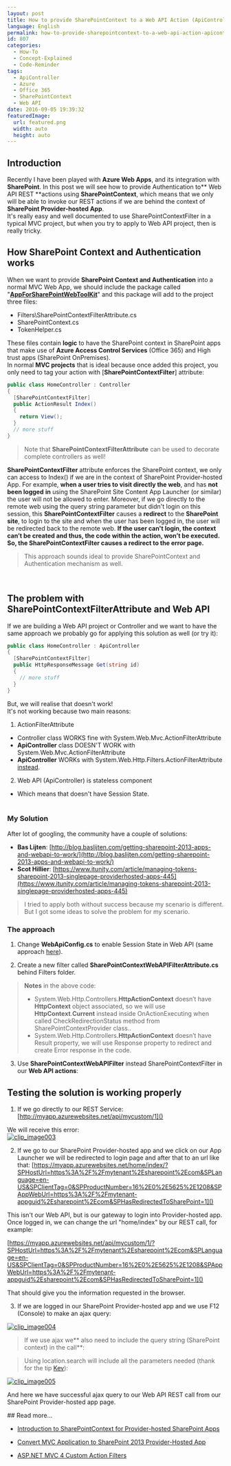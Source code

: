 ```yaml
---
layout: post
title: How to provide SharePointContext to a Web API Action (ApiController) in a Provider-hosted SharePoint Add-In
language: English
permalink: how-to-provide-sharepointcontext-to-a-web-api-action-apicontroller-in-a-sharepoint-provider-hosted-app
id: 807
categories:
  - How-To
  - Concept-Explained
  - Code-Reminder
tags:
  - ApiController
  - Azure
  - Office 365
  - SharePointContext
  - Web API
date: 2016-09-05 19:39:32
featuredImage: 
  url: featured.png
  width: auto
  height: auto
---
```


## Introduction
Recently I have been played with **Azure Web Apps**, and its integration with **SharePoint**. In this post we will see how to provide Authentication to** Web API REST **actions using **SharePointContext**, which means that we only will be able to invoke our REST actions if we are behind the context of **SharePoint Provider-hosted App**.  
It's really easy and well documented to use SharePointContextFilter in a typical MVC project, but when you try to apply to Web API project, then is really tricky.   

## How SharePoint Context and Authentication works
When we want to provide **SharePoint Context and Authentication** into a normal MVC Web App, we should include the package called "[**AppForSharePointWebToolKit**](https://www.nuget.org/packages/AppForSharePointWebToolkit/)" and this package will add to the project three files:  
- Filters\SharePointContextFilterAttribute.cs  
- SharePointContext.cs  
- TokenHelper.cs 

These files contain **logic** to have the SharePoint context in SharePoint apps that make use of **Azure Access Control Services** (Office 365) and High trust apps (SharePoint OnPremises).  
In normal **MVC projects** that is ideal because once added this project, you only need to tag your action with [**SharePointContextFilter**] attribute:
```cs
public class HomeController : Controller
{
  [SharePointContextFilter]
  public ActionResult Index()
  {
    return View();
  }
  // more stuff
}
```

> Note that **SharePointContextFilterAttribute** can be used to decorate complete controllers as well!  

**SharePointContextFilter** attribute enforces the SharePoint context, we only can access to Index() if we are in the context of SharePoint Provider-hosted App. For example, **when a user tries to visit directly the web**, and has **not been logged** **in** using the SharePoint Site Content App Launcher (or similar) the user will not be allowed to enter. Moreover, if we go directly to the remote web using the query string parameter but didn't login on this session, this **SharePointContextFilter** causes a **redirect** to the **SharePoint** **site**, to login to the site and when the user has been logged in, the user will be redirected back to the remote web. **If the user can't login, the context can’t be created and thus, the code within the action, won’t be executed. So, the SharePointContextFilter causes a redirect to the error page.**  
> This approach sounds ideal to provide SharePointContext and Authentication mechanism as well.  

&nbsp; 

## The problem with SharePointContextFilterAttribute and Web API
If we are building a Web API project or Controller and we want to have the same approach we probably go for applying this solution as well (or try it):  
```cs
public class HomeController : ApiController
{
  [SharePointContextFilter]
  public HttpResponseMessage Get(string id)
  {
    // more stuff
  }
}
```
But, we will realise that doesn't work!  
It's not working because two main reasons:  
1. ActionFilterAttribute
  - Controller class WORKS fine with System.Web.Mvc.ActionFilterAttribute
  - **ApiController** class DOESN'T WORK with System.Web.Mvc.ActionFilterAttribute
  - **ApiController** WORKs with System.Web.Http.Filters.ActionFilterAttribute [instead](http://stackoverflow.com/questions/12992722/why-is-my-asp-net-web-api-actionfilterattribute-onactionexecuting-not-firing). 

2. Web API (ApiController) is stateless component
  - Which means that doesn't have Session State.  
&nbsp; 

### My Solution
 After lot of googling, the community have a couple of solutions:  

- **Bas Lijten**: [http://blog.baslijten.com/getting-sharepoint-2013-apps-and-webapi-to-work/](http://blog.baslijten.com/getting-sharepoint-2013-apps-and-webapi-to-work/)  
- **Scot Hillier**: [https://www.itunity.com/article/managing-tokens-sharepoint-2013-singlepage-providerhosted-apps-445](https://www.itunity.com/article/managing-tokens-sharepoint-2013-singlepage-providerhosted-apps-445)
> I tried to apply both without success because my scenario is different. But I got some ideas to solve the problem for my scenario.

### The approach
1. Change **WebApiConfig.cs** to enable Session State in Web API (same approach [here](http://www.strathweb.com/2012/11/adding-session-support-to-asp-net-web-api/)).
<script src="https://gist.github.com/jquintozamora/abe9c22734c2d368ac78a15f20ef952e.js"></script> 

2. Create a new filter called **SharePointContextWebAPIFilterAttribute.cs** behind Filters folder.
<script src="https://gist.github.com/jquintozamora/fc55926328e39df86801dc0e7d9fe53c.js"></script> 
> **Notes** in the above code:
> - System.Web.Http.Controllers.**HttpActionContext** doesn’t have **HttpContext** object associated, so we will use **HttpContext**.**Current** instead inside OnActionExecuting when called CheckRedirectionStatus method from SharePointContextProvider class..
> - System.Web.Http.Controllers.**HttpActionContext** doesn’t have Result property, we will use Response property to redirect and create Error response in the code.

3. Use **SharePointContextWebAPIFilter** instead SharePointContextFilter in our **Web API actions**:
<script src="https://gist.github.com/jquintozamora/0aca058efe7e18ad1562e1fa002c01bf.js"></script> 


## Testing the solution is working properly
 
1. If we go directly to our REST Service:
  [http://myapp.azurewebsites.net/api/mycustom/1]()

  We will receive this error:  
  [![clip_image003](./clip_image003.png "clip_image003")](./clip_image003.png)  

2. If we go to our SharePoint Provider-hosted app and we click on our App Launcher we will be redirected to login page and after that to an url like that:
  [https://myapp.azurewebsites.net/home/index/?SPHostUrl=https%3A%2F%2Fmytenant%2Esharepoint%2Ecom&SPLanguage=en-US&SPClientTag=0&SPProductNumber=16%2E0%2E5625%2E1208&SPAppWebUrl=https%3A%2F%2Fmytenant-appguid%2Esharepoint%2Ecom&SPHasRedirectedToSharePoint=1]()

  This isn't our Web API, but is our gateway to login into Provider-hosted app. Once logged in, we can change the url "home/index" by our REST call, for example:

  [https://myapp.azurewebsites.net/api/mycustom/1/?SPHostUrl=https%3A%2F%2Fmytenant%2Esharepoint%2Ecom&SPLanguage=en-US&SPClientTag=0&SPProductNumber=16%2E0%2E5625%2E1208&SPAppWebUrl=https%3A%2F%2Fmytenant-appguid%2Esharepoint%2Ecom&SPHasRedirectedToSharePoint=1]()
  
  That should give you the information requested in the browser.  

3. If we are logged in our SharePoint Provider-hosted app and we use F12 (Console) to make an ajax query:
  <script src="https://gist.github.com/jquintozamora/a0f0a5e9a08f2b1a066e5742b079cdd1.js"></script>

  [![clip_image004](./clip_image004.png "clip_image004")](./clip_image004.png)

  > If we use ajax we** also need to include the query string (SharePoint context) in the call**:

  <script src="https://gist.github.com/jquintozamora/6e162d8766eb8e00ad69858d75137d94.js"></script>

  > Using location.search will include all the parameters needed (thank for the tip [Kev](http://sharepointcookies.com/)):
  
  [![clip_image005](./clip_image005.png "clip_image005")](./clip_image005.png)  
  
  And here we have successful ajax query to our Web API REST call from our SharePoint Provider-hosted app page.


## Read more...
- [Introduction to SharePointContext for Provider-hosted SharePoint Apps](https://blogs.msdn.microsoft.com/kaevans/2013/09/24/introducing-sharepointcontext-for-provider-hosted-sharepoint-apps/)  

- [Convert MVC Application to SharePoint 2013 Provider-Hosted App](http://blog.baslijten.com/convert-mvc-application-to-shareptoint-2013-provider-hosted-app/)  

- [ASP.NET MVC 4 Custom Action Filters](http://www.asp.net/mvc/overview/older-versions/hands-on-labs/aspnet-mvc-4-custom-action-filters) 